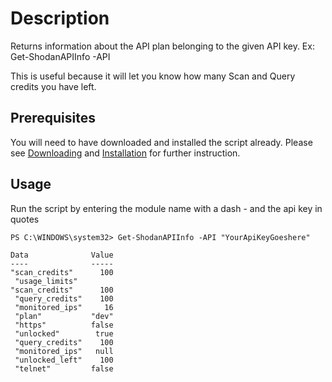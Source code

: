 # Description
Returns information about the API plan belonging to the given API key. Ex: Get-ShodanAPIInfo -API

This is useful because it will let you know how many Scan and Query credits you have left. 


## Prerequisites
You will need to have downloaded and installed the script already. Please see [Downloading](https://github.com/makeitbetter/Shodan_PS#Download) and [Installation](https://github.com/makeitbetter/Shodan_PS#Install) for further instruction.
## Usage
Run the script by entering the module name with a dash - and the api key in quotes
```
PS C:\WINDOWS\system32> Get-ShodanAPIInfo -API "YourApiKeyGoeshere"

Data              Value
----              -----
"scan_credits"      100
 "usage_limits"
"scan_credits"      100
 "query_credits"    100
 "monitored_ips"     16
 "plan"           "dev"
 "https"          false
 "unlocked"        true
 "query_credits"    100
 "monitored_ips"   null
 "unlocked_left"    100
 "telnet"         false
 ```



